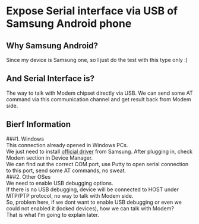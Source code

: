 # Expose Serial interface via USB of Samsung Android phone

## Why Samsung Android?
Since my device is Samsung one, so I just do the test with this type only :)  

## And Serial Interface is?
The way to talk with Modem chipset directly via USB.
We can send some AT command via this communication channel and get result back from Modem side.  

## Bierf Information
###1. Windows  
This connection already opened in Windows PCs.  
We just need to install [official driver](http://developer.samsung.com/galaxy/others/android-usb-driver-for-windows) from Samsung. After plugging in, check Modem section in Device Manager.  
We can find out the correct COM port, use Putty to open serial connection to this port, send some AT commands, no sweat.  
###2. Other OSes  
We need to enable USB debugging options.  
If there is no USB debugging, device will be connected to HOST under MTP/PTP protocol, no way to talk with Modem side.  
So, problem here, if we dont want to enable USB debugging or even we could not enabled it (locked devices), how we can talk with Modem?  
That is what I'm going to explain later.  
